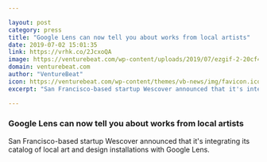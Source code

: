 ```yaml
---

layout: post
category: press
title: "Google Lens can now tell you about works from local artists"
date: 2019-07-02 15:01:35
link: https://vrhk.co/2JcxoQA
image: https://venturebeat.com/wp-content/uploads/2019/07/ezgif-2-20cf4c1ac105.gif?w=1200&strip=all
domain: venturebeat.com
author: "VentureBeat"
icon: https://venturebeat.com/wp-content/themes/vb-news/img/favicon.ico
excerpt: "San Francisco-based startup Wescover announced that it's integrating its catalog of local art and design installations with Google Lens."

---
```


### Google Lens can now tell you about works from local artists

San Francisco-based startup Wescover announced that it's integrating its catalog of local art and design installations with Google Lens.